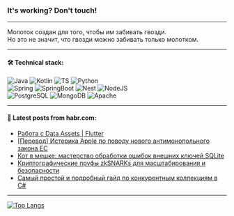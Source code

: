 ### It's working? Don't touch!

---
Молоток создан для того, чтобы им забивать гвозди. <br>
Но это не значит, что гвозди можно забивать только молотком.

---

#### 🛠️ Technical stack:

![Java](https://img.shields.io/badge/Java-informational?logo=Oracle&style=flat&logoColor=white&color=FF4500)
![Kotlin](https://img.shields.io/badge/Kotlin-informational?logo=Kotlin&style=flat&logoColor=white&color=774D97)
![TS](https://img.shields.io/badge/TypeScript-informational?logo=typeScript&style=flat&logoColor=black&color=017acc)
![Python](https://img.shields.io/badge/Python-informational?logo=Python&style=flat&logoColor=black&color=ffdd54) <br>
![Spring](https://img.shields.io/badge/Spring-informational?logo=Spring&style=flat&logoColor=white&color=6DB33F) 
![SpringBoot](https://img.shields.io/badge/SpringBoot-informational?logo=SpringBoot&style=flat&logoColor=white&color=6DB33F)
![Nest](https://img.shields.io/badge/NestJS-informational?logo=NestJS&style=flat&logoColor=white&color=E0234E) 
![NodeJS](https://img.shields.io/badge/NodeJS-informational?logo=node.js&style=flat&logoColor=white&color=70A760)<br>
![PostgreSQL](https://img.shields.io/badge/PostgreSQL-informational?logo=PostgreSQL&style=flat&logoColor=white&color=DAA520)
![MongoDB](https://img.shields.io/badge/MongoDB-informational?logo=MongoDB&style=flat&logoColor=white&color=870000)
![Apache](https://img.shields.io/badge/Apache-informational?logo=apache&style=flat&logoColor=white&color=f74e28)

___  

#### 💬 Latest posts from habr.com:

<!-- BLOG-POST-LIST:START -->
- [Работа с Data Assets | Flutter](https://habr.com/ru/articles/799637/?utm_source=habrahabr&utm_medium=rss&utm_campaign=799637)
- [[Перевод] Истерика Apple по поводу нового антимонопольного закона ЕС](https://habr.com/ru/articles/799635/?utm_source=habrahabr&utm_medium=rss&utm_campaign=799635)
- [Кот в мешке: мастерство обработки ошибок внешних ключей SQLite](https://habr.com/ru/companies/kts/articles/798607/?utm_source=habrahabr&utm_medium=rss&utm_campaign=798607)
- [Криптографические пруфы zkSNARKs для масштабирования и безопасности](https://habr.com/ru/companies/oleg-bunin/articles/799613/?utm_source=habrahabr&utm_medium=rss&utm_campaign=799613)
- [Самый простой и подробный гайд по конкурентным коллекциям в C#](https://habr.com/ru/companies/ruvds/articles/791308/?utm_source=habrahabr&utm_medium=rss&utm_campaign=791308)
<!-- BLOG-POST-LIST:END -->

---
[![Top Langs](https://github-readme-stats-git-master-advtsetting-gmailcom.vercel.app/api/top-langs/?username=zloylis&langs_count=10&hide_title=false&title_color=e6edf3&size_weight=0.5&count_weight=0.5&layout=compact&hide_border=true&theme=dracula)](https://github.com/zloylis)
<!--![GitHub stats](https://github-readme-stats-git-master-advtsetting-gmailcom.vercel.app/api?username=zloylis&show_icons=true&hide_border=true&theme=dracula&hide_title=true&include_all_commits=true&count_private=true&hide=contribs&hide_rank=true)-->
